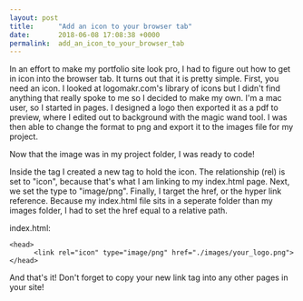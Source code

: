 ```yaml
---
layout: post
title:      "Add an icon to your browser tab"
date:       2018-06-08 17:08:38 +0000
permalink:  add_an_icon_to_your_browser_tab
---
```



In an effort to make my portfolio site look pro, I had to figure out how to get in icon into the browser tab.  It turns out that it is pretty simple.  First, you need an icon.  I looked at logomakr.com's library of icons but I didn't find anything that really spoke to me so I decided to make my own.  I'm a mac user, so I started in pages.  I designed a logo then exported it as a pdf to preview, where I edited out to background with the magic wand tool.  I was then able to change the format to png and export it to the images file for my project.

Now that the image was in my project folder, I was ready to code!

Inside the <head> tag I created a new <link> tag to hold the icon.  The relationship (rel) is set to "icon", because that's what I am linking to my index.html page.  Next, we set the type to "image/png".  Finally, I target the href, or the hyper link reference.   Because my index.html file sits in a seperate folder than my images folder, I had to set the href equal to a relative path.  

index.html:

```
<head>
      <link rel="icon" type="image/png" href="./images/your_logo.png">
</head>
```

And that's it!  Don't forget to copy your new link tag into any other pages in your site!

